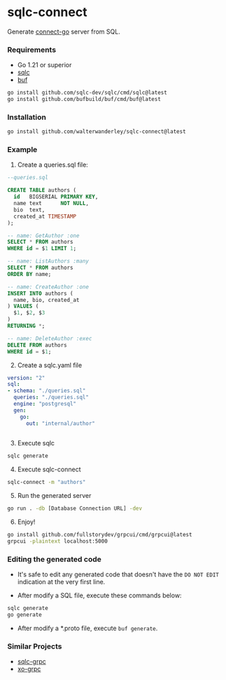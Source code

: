 # sqlc-connect
Generate [connect-go](https://connect.build/) server from SQL.

### Requirements

- Go 1.21 or superior
- [sqlc](https://sqlc.dev/)
- [buf](https://buf.build/)

```sh
go install github.com/sqlc-dev/sqlc/cmd/sqlc@latest
go install github.com/bufbuild/buf/cmd/buf@latest
```

### Installation

```sh
go install github.com/walterwanderley/sqlc-connect@latest
```

### Example

1. Create a queries.sql file:

```sql
--queries.sql

CREATE TABLE authors (
  id   BIGSERIAL PRIMARY KEY,
  name text      NOT NULL,
  bio  text,
  created_at TIMESTAMP
);

-- name: GetAuthor :one
SELECT * FROM authors
WHERE id = $1 LIMIT 1;

-- name: ListAuthors :many
SELECT * FROM authors
ORDER BY name;

-- name: CreateAuthor :one
INSERT INTO authors (
  name, bio, created_at
) VALUES (
  $1, $2, $3
)
RETURNING *;

-- name: DeleteAuthor :exec
DELETE FROM authors
WHERE id = $1;

```

2. Create a sqlc.yaml file

```yaml
version: "2"
sql:
- schema: "./queries.sql"
  queries: "./queries.sql"
  engine: "postgresql"
  gen:
    go:
      out: "internal/author"
      
```

3. Execute sqlc

```sh
sqlc generate
```

4. Execute sqlc-connect

```sh
sqlc-connect -m "authors"
```

5. Run the generated server

```sh
go run . -db [Database Connection URL] -dev
```

6. Enjoy!

```sh
go install github.com/fullstorydev/grpcui/cmd/grpcui@latest
grpcui -plaintext localhost:5000
```

### Editing the generated code

- It's safe to edit any generated code that doesn't have the `DO NOT EDIT` indication at the very first line.

- After modify a SQL file, execute these commands below:

```sh
sqlc generate
go generate
```

- After modify a *.proto file, execute `buf generate`.

### Similar Projects

- [sqlc-grpc](https://github.com/walterwanderley/sqlc-grpc)
- [xo-grpc](https://github.com/walterwanderley/xo-grpc)